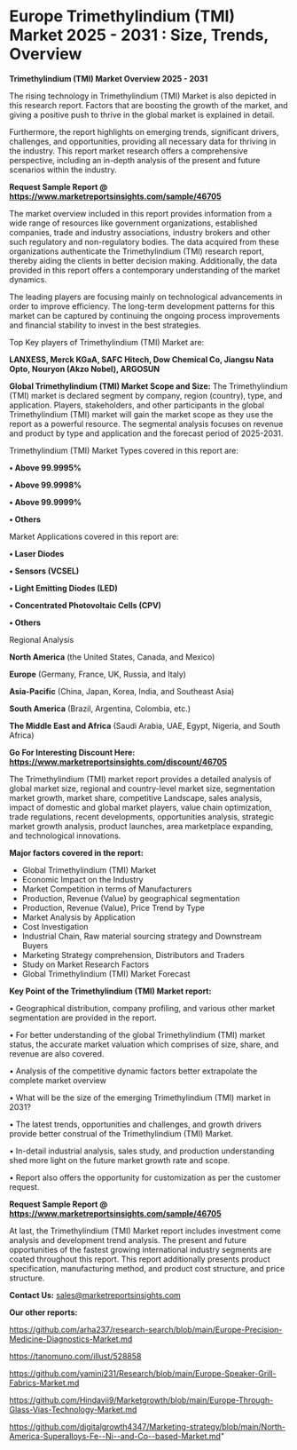 # Europe Trimethylindium (TMI) Market 2025 - 2031 : Size, Trends, Overview

<Strong> Trimethylindium (TMI) Market Overview 2025 - 2031</strong>

The rising technology in Trimethylindium (TMI) Market is also depicted in this research report. Factors that are boosting the growth of the market, and giving a positive push to thrive in the global market is explained in detail.

Furthermore, the report highlights on emerging trends, significant drivers, challenges, and opportunities, providing all necessary data for thriving in the industry. This report market research offers a comprehensive perspective, including an in-depth analysis of the present and future scenarios within the industry.

<strong>Request Sample Report @ <a href=https://www.marketreportsinsights.com/sample/46705>https://www.marketreportsinsights.com/sample/46705</a></strong>

The market overview included in this report provides information from a wide range of resources like government organizations, established companies, trade and industry associations, industry brokers and other such regulatory and non-regulatory bodies. The data acquired from these organizations authenticate the Trimethylindium (TMI) research report, thereby aiding the clients in better decision making. Additionally, the data provided in this report offers a contemporary understanding of the market dynamics.

The leading players are focusing mainly on technological advancements in order to improve efficiency. The long-term development patterns for this market can be captured by continuing the ongoing process improvements and financial stability to invest in the best strategies.

Top Key players of Trimethylindium (TMI) Market are:

<strong>LANXESS, Merck KGaA, SAFC Hitech, Dow Chemical Co, Jiangsu Nata Opto, Nouryon (Akzo Nobel), ARGOSUN</strong>

<strong><b>Global Trimethylindium (TMI) Market Scope and Size:</b></strong>
The Trimethylindium (TMI) market is declared segment by company, region (country), type, and application. Players, stakeholders, and other participants in the global Trimethylindium (TMI) market will gain the market scope as they use the report as a powerful resource. The segmental analysis focuses on revenue and product by type and application and the forecast period of 2025-2031.

Trimethylindium (TMI) Market Types covered in this report are:

<strong>•  Above 99.9995%

•  Above 99.9998%

•  Above 99.9999%

•  Others</strong>

Market Applications covered in this report are:

<strong>•  Laser Diodes

•  Sensors (VCSEL)

•  Light Emitting Diodes (LED)

•  Concentrated Photovoltaic Cells (CPV)

•  Others</strong> 

Regional Analysis

<strong>North America</strong> (the United States, Canada, and Mexico)

<strong>Europe</strong> (Germany, France, UK, Russia, and Italy)

<strong>Asia-Pacific</strong> (China, Japan, Korea, India, and Southeast Asia)

<strong>South America</strong> (Brazil, Argentina, Colombia, etc.)

<strong>The Middle East and Africa</strong> (Saudi Arabia, UAE, Egypt, Nigeria, and South Africa)

<strong>Go For Interesting Discount Here: <a href=https://www.marketreportsinsights.com/discount/46705>https://www.marketreportsinsights.com/discount/46705</a></strong>

The Trimethylindium (TMI) market report provides a detailed analysis of global market size, regional and country-level market size, segmentation market growth, market share, competitive Landscape, sales analysis, impact of domestic and global market players, value chain optimization, trade regulations, recent developments, opportunities analysis, strategic market growth analysis, product launches, area marketplace expanding, and technological innovations.

<strong><b>Major factors covered in the report:</b></strong>
<ul>
  <li>Global Trimethylindium (TMI) Market </li>
  <li>Economic Impact on the Industry</li>
  <li>Market Competition in terms of Manufacturers</li>
  <li>Production, Revenue (Value) by geographical segmentation</li>
  <li>Production, Revenue (Value), Price Trend by Type</li>
  <li>Market Analysis by Application</li>
  <li>Cost Investigation</li>
  <li>Industrial Chain, Raw material sourcing strategy and Downstream Buyers</li>
  <li>Marketing Strategy comprehension, Distributors and Traders</li>
  <li>Study on Market Research Factors</li>
  <li>Global Trimethylindium (TMI) Market Forecast</li>
</ul>

<strong><b>Key Point of the Trimethylindium (TMI) Market report:</b></strong>

• Geographical distribution, company profiling, and various other market segmentation are provided in the report.

• For better understanding of the global Trimethylindium (TMI) market status, the accurate market valuation which comprises of size, share, and revenue are also covered.

• Analysis of the competitive dynamic factors better extrapolate the complete market overview

• What will be the size of the emerging Trimethylindium (TMI) market in 2031?

• The latest trends, opportunities and challenges, and growth drivers provide better construal of the Trimethylindium (TMI) Market.

• In-detail industrial analysis, sales study, and production understanding shed more light on the future market growth rate and scope.

• Report also offers the opportunity for customization as per the customer request.

<strong>Request Sample Report @ <a href=https://www.marketreportsinsights.com/sample/46705>https://www.marketreportsinsights.com/sample/46705</a></strong>

At last, the Trimethylindium (TMI) Market report includes investment come analysis and development trend analysis. The present and future opportunities of the fastest growing international industry segments are coated throughout this report. This report additionally presents product specification, manufacturing method, and product cost structure, and price structure.

<strong>Contact Us:</strong>
sales@marketreportsinsights.com

<strong>Our other reports:</strong>

<a href=https://github.com/arha237/research-search/blob/main/Europe-Precision-Medicine-Diagnostics-Market.md>https://github.com/arha237/research-search/blob/main/Europe-Precision-Medicine-Diagnostics-Market.md</a>

<a href=https://tanomuno.com/illust/528858>https://tanomuno.com/illust/528858</a>

<a href=https://github.com/yamini231/Research/blob/main/Europe-Speaker-Grill-Fabrics-Market.md>https://github.com/yamini231/Research/blob/main/Europe-Speaker-Grill-Fabrics-Market.md</a>

<a href=https://github.com/Hindavii9/Marketgrowth/blob/main/Europe-Through-Glass-Vias-Technology-Market.md>https://github.com/Hindavii9/Marketgrowth/blob/main/Europe-Through-Glass-Vias-Technology-Market.md</a>

<a href=https://github.com/digitalgrowth4347/Marketing-strategy/blob/main/North-America-Superalloys-Fe--Ni--and-Co--based-Market.md>https://github.com/digitalgrowth4347/Marketing-strategy/blob/main/North-America-Superalloys-Fe--Ni--and-Co--based-Market.md</a>"
